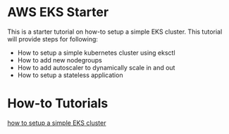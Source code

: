 # AWS EKS Starter

This is a starter tutorial on how-to setup a simple EKS cluster. This tutorial will provide steps for following:

* How to setup a simple kubernetes cluster using eksctl
* How to add new nodegroups
* How to add autoscaler to dynamically scale in and out
* How to setup a stateless application

# How-to Tutorials
[how to setup a simple EKS cluster](https://howtosteps.github.io/aws-eks/site/)
